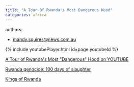 ```yaml
---
title: "A Tour Of Rwanda's Most Dangerous Hood"
categories: africa
---
```


authors:
- mandy.squires@news.com.au  

{% include youtubePlayer.html id=page.youtubeId %}  


[A Tour of Rwanda's Most "Dangerous" Hood on YOUTUBE](https://youtu.be/XWkEX6b7zPo)  


[Rwanda genocide: 100 days of slaughter](https://www.bbc.com/news/world-africa-26875506)  

[Kings of Rwanda](https://en.wikipedia.org/wiki/List_of_kings_of_Rwanda)  



